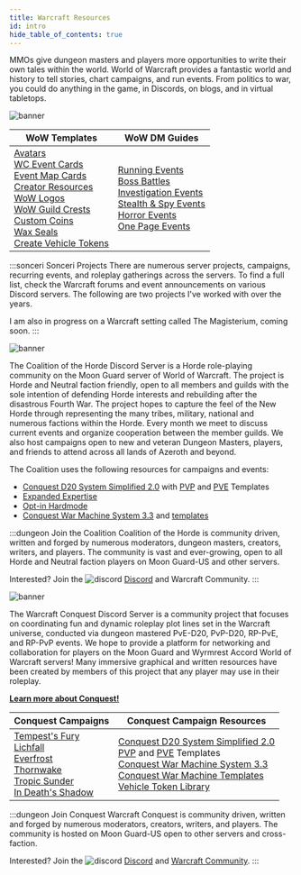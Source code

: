 ```yaml
---
title: Warcraft Resources
id: intro
hide_table_of_contents: true
---
```


MMOs give dungeon masters and players more opportunities to write their own tales within the world. World of Warcraft provides a fantastic world and history to tell stories, chart campaigns, and run events. From politics to war, you could do anything in the game, in Discords, on blogs, and in virtual tabletops.

![banner](/img/landing/banner-wowresources.png)

| WoW Templates | WoW DM Guides |
|--|--|
| [Avatars](../photoshop/wow-avatars.md)<br/>[WC Event Cards](event-cards.md)<br/>[Event Map Cards](../photoshop/event-cards.md)<br/>[Creator Resources](https://drive.google.com/drive/u/0/folders/1zerrT40geTDstjGdsfDnFHh-_whOEugf)<br/>[WoW Logos](../photoshop/wow-logo.md)<br/>[WoW Guild Crests](../photoshop/crest.md)<br/>[Custom Coins](../photoshop/coins.md)<br/>[Wax Seals](../photoshop/wax-seals.md)<br/>[Create Vehicle Tokens](vehicle-tokens.md) | [Running Events](../best-practice.md)<br/>[Boss Battles](../boss.md)<br/>[Investigation Events](../investigation.md)<br/>[Stealth & Spy Events](../stealth.md)<br/>[Horror Events](../horror.md)<br/>[One Page Events](../one-page.md) |

:::sonceri Sonceri Projects
There are numerous server projects, campaigns, recurring events, and roleplay gatherings across the servers. To find a full list, check the Warcraft forums and event announcements on various Discord servers. The following are two projects I've worked with over the years.

I am also in progress on a Warcraft setting called The Magisterium, coming soon.
:::

![banner](/img/landing/banner-coth.png)

The Coalition of the Horde Discord Server is a Horde role-playing community on the Moon Guard server of World of Warcraft. The project is Horde and Neutral faction friendly, open to all members and guilds with the sole intention of defending Horde interests and rebuilding after the disastrous Fourth War. The project hopes to capture the feel of the New Horde through representing the many tribes, military, national and numerous factions within the Horde. Every month we meet to discuss current events and organize cooperation between the member guilds. We also host campaigns open to new and veteran Dungeon Masters, players, and friends to attend across all lands of Azeroth and beyond.

The Coalition uses the following resources for campaigns and events:

* [Conquest D20 System Simplified 2.0](https://docs.google.com/document/d/1nlRtaicINUoWWn35ny1MoXp1-zMDL1YMTIW69sHd0v0/edit?usp=sharing) with [PVP](https://docs.google.com/document/d/1IzRHu0DmhWuENVZb25ewkAYBijkvQDDLW7KMTNUzekA/edit?usp=sharing) and [PVE](https://docs.google.com/document/d/1tcAMfIREPK7kBJHV3NRu9c735FvwPFFFTrJMAAX7Iqo/edit?usp=sharing) Templates
* [Expanded Expertise](https://docs.google.com/document/d/1SPOAiBTRjKQKwgwTdK8vjfSWJ7jzHvZAC_pL-FyDim4/edit)
* [Opt-in Hardmode](https://docs.google.com/document/d/13HN_sAkSXgIAYJayb3sNRWDko6pB9usLXKxc-qYaM7o/edit)
* [Conquest War Machine System 3.3](https://docs.google.com/document/d/1Q9vnQ6pLNIQgCSIcxVzJzsQnPSz3nXffgqEjI0nqUsE/edit#) and [templates](https://docs.google.com/document/d/1CME3uHmDtg2p0YH22hP23-TZ-Z8wUBixcC-drxPyAG4/edit)

:::dungeon Join the Coalition
Coalition of the Horde is community driven, written and forged by numerous moderators, dungeon masters, creators, writers, and players. The community is vast and ever-growing, open to all Horde and Neutral faction players on Moon Guard-US and other servers.

Interested? Join the ![discord](/img/icons/icon-discord-sm.png) [Discord](https://discord.gg/PYfrDW73Pp) and Warcraft Community.
:::

![banner](/img/landing/banner-conquest.png)

The Warcraft Conquest Discord Server is a community project that focuses on coordinating fun and dynamic roleplay plot lines set in the Warcraft universe, conducted via dungeon mastered PvE-D20, PvP-D20, RP-PvE, and RP-PvP events. We hope to provide a platform for networking and collaboration for players on the Moon Guard and Wyrmrest Accord World of Warcraft servers! Many immersive graphical and written resources have been created by members of this project that any player may use in their roleplay.

[**Learn more about Conquest!**](/Conquest)

| Conquest Campaigns | Conquest Campaign Resources |
|--|--|
| [Tempest's Fury](https://discord.gg/zaf3NrP9kK)<br/>[Lichfall](/lichfall)<br/>[Everfrost](/everfrost)<br/>[Thornwake](/thornwake)<br/>[Tropic Sunder](/TropicSunder)<br/>[In Death's Shadow](/DeathShadow) |  [Conquest D20 System Simplified 2.0](https://docs.google.com/document/d/1nlRtaicINUoWWn35ny1MoXp1-zMDL1YMTIW69sHd0v0/edit?usp=sharing)<br/>[PVP](https://docs.google.com/document/d/1IzRHu0DmhWuENVZb25ewkAYBijkvQDDLW7KMTNUzekA/edit?usp=sharing) and [PVE](https://docs.google.com/document/d/1tcAMfIREPK7kBJHV3NRu9c735FvwPFFFTrJMAAX7Iqo/edit?usp=sharing) Templates<br/>[Conquest War Machine System 3.3](https://docs.google.com/document/d/1Q9vnQ6pLNIQgCSIcxVzJzsQnPSz3nXffgqEjI0nqUsE/edit#)<br/>[Conquest War Machine Templates](https://docs.google.com/document/d/1CME3uHmDtg2p0YH22hP23-TZ-Z8wUBixcC-drxPyAG4/edit)<br/>[Vehicle Token Library](https://drive.google.com/drive/u/3/folders/1kladqmKx3Cj0X7kkKPOfcNtFz6Kk5rVa) |

:::dungeon Join Conquest
Warcraft Conquest is community driven, written and forged by numerous moderators, creators, writers, and players. The community is hosted on Moon Guard-US open to other servers and cross-faction.

Interested? Join the ![discord](/img/icons/icon-discord-sm.png) [Discord](https://tinyurl.com/warcraftconquestdiscord) and [Warcraft Community](https://www.worldofwarcraft.com/invite/K9mk2EgSz74?region=US&faction=Alliance).
:::
